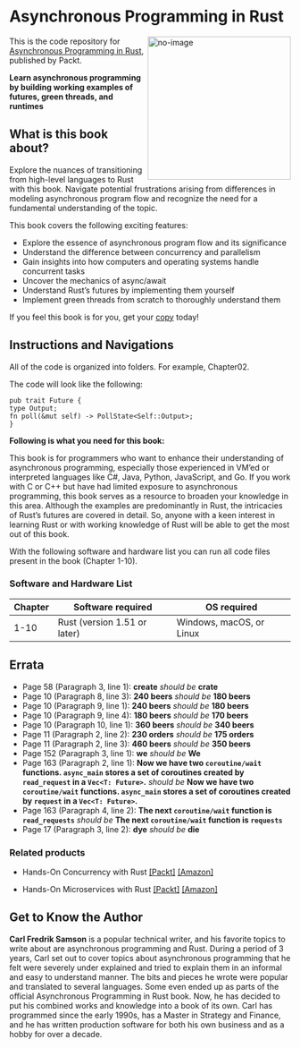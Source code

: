 # Asynchronous Programming in Rust	

<a href="https://www.packtpub.com/product/asynchronous-programming-in-rust/9781805128137"><img src="https://content.packt.com/B20892/cover_image_small.jpg" alt="no-image" height="256px" align="right"></a>

This is the code repository for [Asynchronous Programming in Rust](https://www.packtpub.com/product/asynchronous-programming-in-rust/9781805128137), published by Packt.

**Learn asynchronous programming by building working examples of futures, green threads, and runtimes**

## What is this book about?
Explore the nuances of transitioning from high-level languages to Rust with this book. Navigate potential frustrations arising from differences in modeling asynchronous program flow and recognize the need for a fundamental understanding of the topic.

This book covers the following exciting features:
* Explore the essence of asynchronous program flow and its significance
* Understand the difference between concurrency and parallelism
* Gain insights into how computers and operating systems handle concurrent tasks
* Uncover the mechanics of async/await
* Understand Rust’s futures by implementing them yourself
* Implement green threads from scratch to thoroughly understand them

If you feel this book is for you, get your [copy](https://www.amazon.com/Asynchronous-Programming-Rust-asynchronous-programming/dp/1805128132/ref=sr_1_1?crid=2NQEFXDPADDSG&keywords=asynchronous+programming+in+rust&qid=1707141670&sprefix=asynchronous+programming+in+r%2Caps%2C313&sr=8-1) today!

## Instructions and Navigations
All of the code is organized into folders. For example, Chapter02.

The code will look like the following:
```
pub trait Future {
type Output;
fn poll(&mut self) -> PollState<Self::Output>;
}

```

**Following is what you need for this book:**

This book is for programmers who want to enhance their understanding of asynchronous programming, especially those experienced in VM’ed or interpreted languages like C#, Java, Python, JavaScript, and Go. If you work with C or C++ but have had limited exposure to asynchronous programming, this book serves as a resource to broaden your knowledge in this area.
Although the examples are predominantly in Rust, the intricacies of Rust’s futures are covered in detail. So, anyone with a keen interest in learning Rust or with working knowledge of Rust will be able to get the most out of this book.

With the following software and hardware list you can run all code files present in the book (Chapter 1-10).
### Software and Hardware List
| Chapter | Software required | OS required |
| -------- | ------------------------------------ | ----------------------------------- |
| 1-10 | Rust (version 1.51 or later) | Windows, macOS, or Linux |

## Errata
* Page 58 (Paragraph 3, line 1): **create** _should be_ **crate**
* Page 10 (Paragraph 8, line 3): **240 beers** _should be_ **180 beers**
* Page 10 (Paragraph 9, line 1): **240 beers** _should be_ **180 beers**
* Page 10 (Paragraph 9, line 4): **180 beers** _should be_ **170 beers**
* Page 10 (Paragraph 10, line 1): **360 beers** _should be_ **340 beers**
* Page 11 (Paragraph 2, line 2): **230 orders** _should be_ **175 orders**
* Page 11 (Paragraph 2, line 3): **460 beers** _should be_ **350 beers**
* Page 152 (Paragraph 3, line 1): **we** _should be_ **We**
* Page 163 (Paragraph 2, line 1): **Now we have two `coroutine/wait` functions. `async_main` stores a set of coroutines created by `read_request` in a `Vec<T: Future>`.** _should be_ **Now we have two `coroutine/wait` functions. `async_main` stores a set of coroutines created by `request` in a `Vec<T: Future>`.**
* Page 163 (Paragraph 4, line 2): **The next `coroutine/wait` function is `read_requests`** _should be_ **The next `coroutine/wait` function is `requests`**
* Page 17 (Paragraph 3, line 2): **dye** _should be_ **die**

### Related products
* Hands-On Concurrency with Rust [[Packt]](https://www.packtpub.com/product/hands-on-concurrency-with-rust/9781788399975) [[Amazon]](https://www.amazon.com/Hands-Concurrency-Rust-Confidently-memory-safe/dp/1788399978/ref=sr_1_1?crid=1S3COJO6XGV3Z&keywords=Hands-On+Concurrency+with+Rust&qid=1707141930&sprefix=hands-on+concurrency+with+rust%2Caps%2C291&sr=8-1)

* Hands-On Microservices with Rust [[Packt]](https://www.amazon.com/Hands-Microservices-Rust-scalable-microservices/dp/1789342759/ref=sr_1_1?crid=29U7MSUFK21FC&keywords=Hands-On+Microservices+with+Rust&qid=1707141998&sprefix=hands-on+concurrency+with+rust%2Caps%2C863&sr=8-1) [[Amazon]](https://www.amazon.com/Hands-Microservices-Rust-scalable-microservices/dp/1789342759/ref=sr_1_1?crid=29U7MSUFK21FC&keywords=Hands-On+Microservices+with+Rust&qid=1707141998&sprefix=hands-on+concurrency+with+rust%2Caps%2C863&sr=8-1)

## Get to Know the Author
**Carl Fredrik Samson** is a popular technical writer, and his favorite topics to write about are asynchronous programming and Rust. During a period of 3 years, Carl set out to cover topics about asynchronous programming that he felt were severely under explained and tried to explain them in an informal and easy to understand manner. The bits and pieces he wrote were popular and translated to several languages. Some even ended up as parts of the official Asynchronous Programming in Rust book. Now, he has decided to put his combined works and knowledge into a book of its own. Carl has programmed since the early 1990s, has a Master in Strategy and Finance, and he has written production software for both his own business and as a hobby for over a decade.
